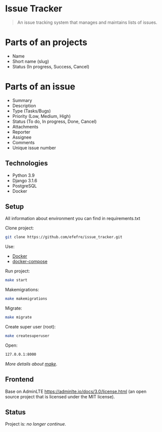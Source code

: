 # Issue Tracker
> An issue tracking system that manages and maintains lists of issues.

# Parts of an projects
* Name
* Short name (slug)
* Status (In progress, Success, Cancel)

# Parts of an issue
* Summary
* Description
* Type (Tasks/Bugs)
* Priority (Low, Medium, High)
* Status (To do, In progress, Done, Cancel)
* Attachments
* Reporter
* Assignee
* Comments
* Unique issue number

## Technologies
* Python 3.9
* Django 3.1.6
* PostgreSQL
* Docker


## Setup
All information about environment you can find in requirements.txt

Clone project:
```bash
git clone https://github.com/efefre/issue_tracker.git
```
Use:
* [Docker](https://docs.docker.com/install/)
* [docker-compose](https://docs.docker.com/compose/install/)

Run project:
```bash
make start
```

Makemigrations:
```bash
make makemigrations
```

Migrate:
```bash
make migrate
```

Create super user (root):
```bash
make createsuperuser
```

Open:
```bash
127.0.0.1:8000
```

_More details about [make](https://github.com/efefre/issue_tracker/blob/master/Makefile)_.


## Frontend
Base on AdminLTE https://adminlte.io/docs/3.0/license.html (an open source project that is licensed under the MIT license).


## Status
Project is: _no longer continue_.

